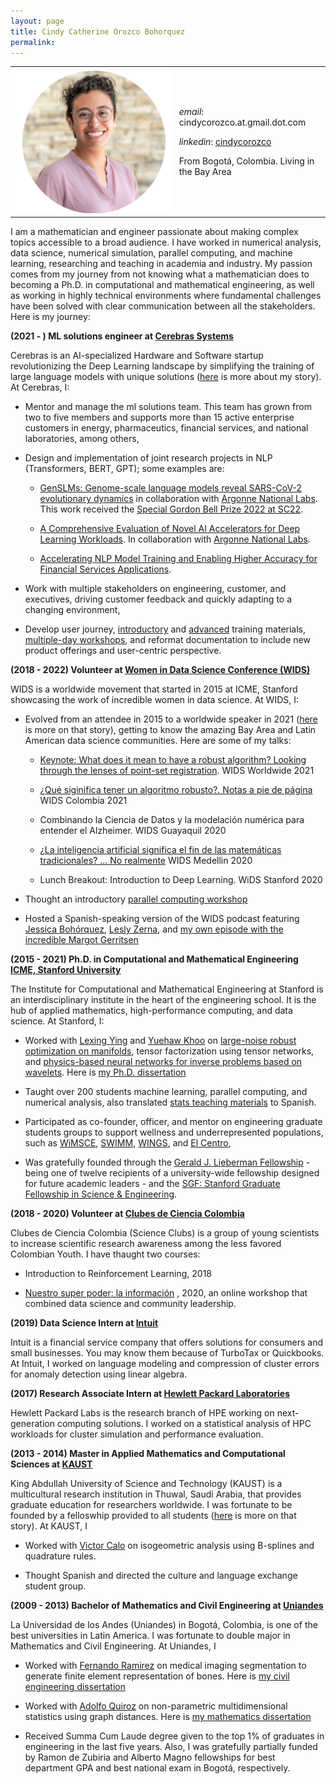 ```yaml
---
layout: page
title: Cindy Catherine Orozco Bohorquez
permalink: 
---
```


<html>
<head>
<meta name="viewport" content="width=device-width, initial-scale=1.0">
<style>
img {
  width: 100%;
  height: auto;
}
</style>
</head>
<body>
<table>
<tr>
<td>
<img height=200px class="center-block" src="images/Cindy_pic.jpg">
</td>
<td>
<p><i>email</i>: cindycorozco.at.gmail.dot.com</p>
<p><i>linkedin</i>: <a href="https://www.linkedin.com/in/cindycorozco">cindycorozco</a></p>
<p>From Bogotá, Colombia. Living in the Bay Area</p>
</td>
</tr>
</table>
</body>
</html>

I am a mathematician and engineer passionate about making complex topics accessible to a broad audience. 
I have worked in numerical analysis, data science, numerical simulation, parallel computing, and machine 
learning, researching and teaching in academia and industry. My passion comes from my journey from not 
knowing what a mathematician does to becoming a Ph.D. in computational and mathematical engineering, 
as well as working in highly technical environments where fundamental challenges have been solved with 
clear communication between all the stakeholders. Here is my journey:

**(2021 - ) ML solutions engineer at [Cerebras Systems](https://www.cerebras.net)**

Cerebras is an AI-specialized Hardware and Software startup revolutionizing the Deep Learning
landscape by simplifying the training of large language models with unique solutions ([here](https://medium.com/authority-magazine/the-future-is-now-cindy-orozco-bohorquez-of-cerebras-systems-on-how-their-technological-innovation-680cac8903ef) is more about my story). At Cerebras, I:

* Mentor and manage the ml solutions team. This team has grown from two to five members and supports more than 15 active
  enterprise customers in energy, pharmaceutics, financial services, and national laboratories, among others,

* Design and implementation of joint research projects in NLP (Transformers, BERT, GPT); some examples are:

   * [GenSLMs: Genome-scale language models reveal SARS-CoV-2 evolutionary dynamics](https://www.biorxiv.org/content/10.1101/2022.10.10.511571v2)
     in collaboration with [Argonne National Labs](https://www.alcf.anl.gov/).
     This work received the [Special Gordon Bell Prize 2022 at SC22](https://www.cerebras.net/blog/genomics-in-unparalleled-resolution-cerebras-wafer-scale-cluster-trains-large-language-models-on-the-full-covid-genome-sequence).

   * [A Comprehensive Evaluation of Novel AI Accelerators for Deep Learning Workloads](https://doi.org/10.1109/PMBS56514.2022.00007).
     In collaboration with [Argonne National Labs](https://www.alcf.anl.gov/).
 
   * [Accelerating NLP Model Training and Enabling Higher Accuracy for Financial Services Applications](https://f.hubspotusercontent30.net/hubfs/8968533/Cerebras-Financial-Institution-NLP-case-study.pdf).

* Work with multiple stakeholders on engineering, customer, and executives, driving customer feedback and quickly adapting to a changing environment,
 
* Develop user journey, [introductory](https://www.youtube.com/watch?v=xgQ1aJ1DmlA) and [advanced](https://www.youtube.com/watch?v=8FV6LBBFb4g) training materials, [multiple-day workshops](https://events.cels.anl.gov/event/333/), 
  and reformat documentation to include new product offerings and user-centric perspective.

**(2018 - 2022) Volunteer at [Women in Data Science Conference (WIDS)](https://www.widsconference.org/)**

WIDS is a worldwide movement that started in 2015 at ICME, Stanford showcasing the work of incredible women in data science. 
At WIDS, I:

* Evolved from an attendee in 2015 to a worldwide speaker in 2021 ([here](https://www.widsconference.org/blog_archive/cindy-orozco-bohorquez-from-bogota-to-stanford-phd-to-wids-worldwide-speaker) is more on that story), getting to know the amazing Bay Area and Latin American data science communities. Here are some of my talks:

    * [Keynote: What does it mean to have a robust algorithm? Looking through the lenses of point-set registration](https://www.youtube.com/watch?v=CLXDxNSxzT0). WIDS Worldwide 2021 

    * [¿Qué siginifica tener un algoritmo robusto?. Notas a pie de página](https://www.youtube.com/live/60utkHJ3b0A?feature=share&t=954) WIDS Colombia 2021

    * Combinando la Ciencia de Datos y la modelación numérica para entender el Alzheimer. WIDS Guayaquil 2020

    * [¿La inteligencia artificial significa el fin de las matemáticas tradicionales? ... No realmente](https://www.youtube.com/watch?v=f4XwMmxjfz8) WIDS Medellin 2020

    * Lunch Breakout: Introduction to Deep Learning. WiDS Stanford 2020  

* Thought an introductory [parallel computing workshop](https://www.widsconference.org/cindyorozcobohorquezworkshopinstructor.html)

* Hosted a Spanish-speaking version of the WIDS podcast featuring [Jessica Bohórquez](https://www.widsconference.org/jessica_bohorquez.html), [Lesly Zerna](https://www.widsconference.org/lesly-zerna.html), and [my own episode with the incredible Margot Gerritsen](https://www.widsconference.org/cindy-orozco.html)


**(2015 - 2021) Ph.D. in Computational and Mathematical Engineering [ICME, Stanford University](https://icme.stanford.edu)**

The Institute for Computational and Mathematical Engineering at Stanford is an interdisciplinary institute in the heart of the engineering school.
It is the hub of applied mathematics, high-performance computing, and data science. At Stanford, I:

  * Worked with [Lexing Ying](https://web.stanford.edu/~lexing/) and [Yuehaw Khoo](https://www.stat.uchicago.edu/~ykhoo/)
    on [large-noise robust optimization on manifolds](https://arxiv.org/abs/2004.08772), tensor factorization using tensor
    networks, and [physics-based neural networks for inverse problems based on wavelets](https://www.sciencedirect.com/science/article/pii/S0021999119300762). 
    Here is [my Ph.D. dissertation](https://purl.stanford.edu/qn148ph7611)

  * Taught over 200 students machine learning, parallel computing, and numerical analysis, also translated [stats teaching materials](https://seeing-theory.brown.edu/es.html#firstPage) to Spanish.

  * Participated as co-founder, officer, and mentor on engineering graduate students groups to support wellness and underrepresented populations, such as [WiMSCE](https://wimsce.stanford.edu/our-officers), [SWIMM](https://swimm.stanford.edu/), [WINGS](https://humsci.stanford.edu/current-students/wings-wellness-information-network-graduate-students), and [El Centro](https://elcentro.stanford.edu/undergraduate/academic-programs/frosh-scholars-program),

  * Was gratefully founded through the [Gerald J. Lieberman Fellowship](https://vpge.stanford.edu/fellowships-funding/gerald-j-lieberman-fellowship) - being one of twelve recipients of a university-wide fellowship designed for future academic leaders - and the [SGF: Stanford Graduate Fellowship in Science & Engineering](https://vpge.stanford.edu/fellowships-funding/sgf).
 
**(2018 - 2020) Volunteer at [Clubes de Ciencia Colombia](https://clubesdeciencia.co)**

Clubes de Ciencia Colombia (Science Clubs) is a group of young scientists to increase scientific research
awareness among the less favored Colombian Youth. I have thaught two courses:

 * Introduction to Reinforcement Learning, 2018 

 * [Nuestro super poder: la información](https://www.youtube.com/watch?v=ANL20O8W8J0&list=PL-JZrJ1nBJZmskAsrwRXszSDfUakAjLJX)
   , 2020, an online workshop that combined data science and community leadership.

**(2019) Data Science Intern at [Intuit](https://www.intuit.com)**

Intuit is a financial service company that offers solutions for consumers and small businesses. You may know them because 
of TurboTax or Quickbooks. At Intuit, I worked on language modeling and compression of cluster errors for 
anomaly detection using linear algebra.

**(2017) Research Associate Intern at [Hewlett Packard Laboratories](https://www.hpe.com/us/en/hewlett-packard-labs.html)**

Hewlett Packard Labs is the research branch of HPE working on next-generation computing solutions. I worked on 
a statistical analysis of HPC workloads for cluster simulation and performance evaluation.

**(2013 - 2014) Master in Applied Mathematics and Computational Sciences at [KAUST](https://www.kaust.edu.sa)**

King Abdullah University of Science and Technology (KAUST) is a multicultural research institution in Thuwal, Saudi Arabia,
 that provides graduate education for researchers worldwide. I was fortunate to be founded by a felloswhip provided to all students ([here](https://cemse.kaust.edu.sa/people/person/cindy-catherine-orozco-bohorquez) is more on that story). At KAUST, I 

* Worked with [Victor Calo](https://staffportal.curtin.edu.au/staff/profile/view/victor-calo-b640bb57/) on isogeometric analysis using B-splines and quadrature rules. 

* Thought Spanish and directed the culture and language exchange student group.

**(2009 - 2013) Bachelor of Mathematics and Civil Engineering at [Uniandes](https://uniandes.edu.co/en)**

La Universidad de los Andes (Uniandes) in Bogotá, Colombia, is one of the best universities in Latin America. 
I was fortunate to double major in Mathematics and Civil Engineering. At Uniandes, I

* Worked with [Fernando Ramirez](https://scholar.google.com/citations?hl=en&user=7RE9nmMAAAAJ&view_op=list_works) on medical imaging segmentation to generate finite element representation of bones. Here is [my civil engineering dissertation](https://uniandes.primo.exlibrisgroup.com/permalink/57U_UDLA/80vkbu/alma991005380378207681)

* Worked with [Adolfo Quiroz](https://scholar.google.com/citations?hl=en&user=qwMDh-4AAAAJ&view_op=list_works) on non-parametric multidimensional statistics using graph distances. Here is [my mathematics dissertation](https://uniandes.primo.exlibrisgroup.com/permalink/57U_UDLA/80vkbu/alma991005381601507681)

* Received Summa Cum Laude degree given to the top 1% of graduates in engineering in the last five years. Also, I was gratefully partially funded by Ramon de Zubiria and Alberto Magno fellowships for best department GPA and best national exam in Bogotá, respectively.
